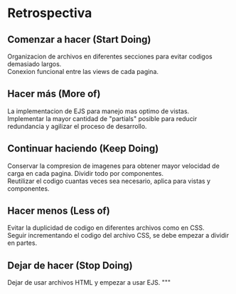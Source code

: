 # Retrospectiva

## Comenzar a hacer (Start Doing)
Organizacion de archivos en diferentes secciones para evitar codigos demasiado largos.  
Conexion funcional entre las views de cada pagina.

## Hacer más (More of)
La implementacion de EJS para manejo mas optimo de vistas.  
Implementar la mayor cantidad de "partials" posible para reducir redundancia y agilizar el proceso de desarrollo.

## Continuar haciendo (Keep Doing)
Conservar la compresion de imagenes para obtener mayor velocidad de carga en cada pagina. Dividir todo por componentes.  
Reutilizar el codigo cuantas veces sea necesario, aplica para vistas y componentes.

## Hacer menos (Less of)
Evitar la duplicidad de codigo en diferentes archivos como en CSS.  
Seguir incrementando el codigo del archivo CSS, se debe empezar a dividir en partes.

## Dejar de hacer (Stop Doing)
Dejar de usar archivos HTML y empezar a usar EJS.
"""